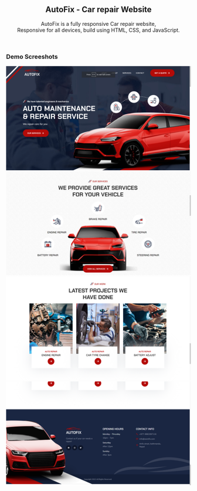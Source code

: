 <div align="center">
  

  <h2 align="center">AutoFix - Car repair Website</h2>

  AutoFix is a fully responsive Car repair website, <br />Responsive for all devices, build using HTML, CSS, and JavaScript.


</div>

<br />

### Demo Screeshots

![preview img](/preview1.png)
![preview img](/preview2.png)
![preview img](/preview3.png)
![preview img](/preview4.png)
